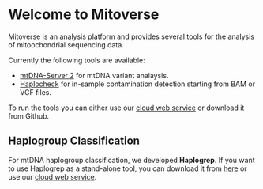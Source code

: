 # Welcome to Mitoverse

Mitoverse is an analysis platform and provides several tools for the analysis of mitoochondrial sequencing data. 

Currently the following tools are available: 

* [mtDNA-Server 2](mtdna-server/mtdna-server.md) for mtDNA variant analaysis.
* [Haplocheck](haplocheck/haplocheck.md) for in-sample contamination detection starting from BAM or VCF files.

To run the tools you can either use our [cloud web service](https://mitoverse.i-med.ac.at) or download it from Github.

## Haplogroup Classification
For mtDNA haplogroup classification, we developed **Haplogrep**. If you want to use Haplogrep as a stand-alone tool, you can download it from [here](https://github.com/genepi/haplogrep) or use our [cloud web service](https://haplogrep.i-med.ac.at/).
